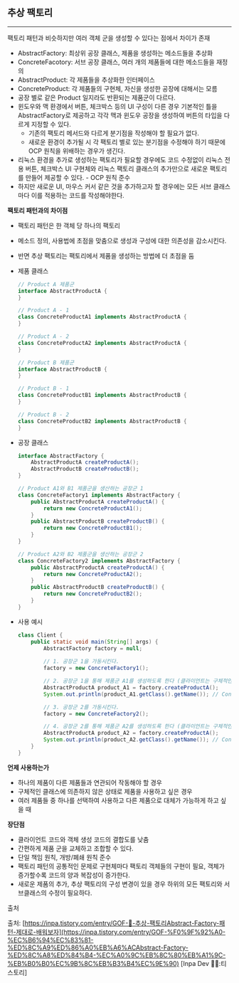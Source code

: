 ## **추상 팩토리**

---

팩토리 패턴과 비슷하지만 여러 객체 군을 생성할 수 있다는 점에서 차이가 존재

- AbstractFactory: 최상위 공장 클래스, 제품을 생성하는 메소드들을 추상화
- ConcreteFacotory: 서브 공장 클래스, 여러 개의 제품들에 대한 메소드들을 재정의
- AbstractProduct: 각 제품들을 추상화한 인터페이스
- ConcreteProduct: 각 제품들의 구현체, 자신을 생성한 공장에 대해서는 모름
- 공장 별로 같은 Product 일지라도 반환되는 제품군이 다르다.
- 윈도우와 맥 환경에서 버튼, 체크박스 등의 UI 구성이 다른 경우 기본적인 틀을 AbstractFactory로 제공하고 각각 맥과 윈도우 공장을 생성하여 버튼의 타입을 다르게 지정할 수 있다.
    - 기존의 팩토리 메서드와 다르게 분기점을 작성해야 할 필요가 없다.
    - 새로운 환경이 추가될 시 각 팩토리 별로 있는 분기점을 수정해야 하기 때문에 OCP 원칙을 위배하는 경우가 생긴다.
- 리눅스 환경을 추가로 생성하는 팩토리가 필요할 경우에도 코드 수정없이 리눅스 전용 버튼, 체크박스 UI 구현체와 리눅스 팩토리 클래스의 추가만으로 새로운 팩토리를 만들어 제공할 수 있다. - OCP 원칙 준수
- 하지만 새로운 UI, 마우스 커서 같은 것을 추가하고자 할 경우에는 모든 서브 클래스마다 이를 적용하는 코드를 작성해야한다.

**팩토리 패턴과의 차이점**

- 팩토리 패턴은 한 객체 당 하나의 팩토리
- 메소드 정의, 사용법에 초점을 맞춤으로 생성과 구성에 대한 의존성을 감소시킨다.
- 반면 추상 팩토리는 팩토리에서 제품을 생성하는 방법에 더 초점을 둠

- 제품 클래스

    ```java
    // Product A 제품군
    interface AbstractProductA {
    }
    
    // Product A - 1
    class ConcreteProductA1 implements AbstractProductA {
    }
    
    // Product A - 2
    class ConcreteProductA2 implements AbstractProductA {
    }
    
    // Product B 제품군
    interface AbstractProductB {
    }
    
    // Product B - 1
    class ConcreteProductB1 implements AbstractProductB {
    }
    
    // Product B - 2
    class ConcreteProductB2 implements AbstractProductB {
    }
    ```

- 공장 클래스

    ```java
    interface AbstractFactory {
        AbstractProductA createProductA();
        AbstractProductB createProductB();
    }
    
    // Product A1와 B1 제품군을 생산하는 공장군 1 
    class ConcreteFactory1 implements AbstractFactory {
        public AbstractProductA createProductA() {
            return new ConcreteProductA1();
        }
        public AbstractProductB createProductB() {
            return new ConcreteProductB1();
        }
    }
    
    // Product A2와 B2 제품군을 생산하는 공장군 2
    class ConcreteFactory2 implements AbstractFactory {
        public AbstractProductA createProductA() {
            return new ConcreteProductA2();
        }
        public AbstractProductB createProductB() {
            return new ConcreteProductB2();
        }
    }
    ```

- 사용 예시

    ```java
    class Client {
        public static void main(String[] args) {
        	AbstractFactory factory = null;
            
            // 1. 공장군 1을 가동시킨다.
            factory = new ConcreteFactory1();
    
            // 2. 공장군 1을 통해 제품군 A1를 생성하도록 한다 (클라이언트는 구체적인 구현은 모르고 인터페이스에 의존한다)
            AbstractProductA product_A1 = factory.createProductA();
            System.out.println(product_A1.getClass().getName()); // ConcreteProductA1
    
            // 3. 공장군 2를 가동시킨다.
            factory = new ConcreteFactory2();
    
            // 4. 공장군 2를 통해 제품군 A2를 생성하도록 한다 (클라이언트는 구체적인 구현은 모르고 인터페이스에 의존한다)
            AbstractProductA product_A2 = factory.createProductA();
            System.out.println(product_A2.getClass().getName()); // ConcreteProductA2
        }
    }
    ```


**언제 사용하는가**

- 하나의 제품이 다른 제품들과 연관되어 작동해야 할 경우
- 구체적인 클래스에 의존하지 않은 상태로 제품을 사용하고 싶은 경우
- 여러 제품들 중 하나를 선택하여 사용하고 다른 제품으로 대체가 가능하게 하고 싶을 때

**장단점**

- 클라이언트 코드와 객체 생성 코드의 결합도를 낮춤
- 간편하게 제품 군을 교체하고 조합할 수 있다.
- 단일 책임 원칙, 개방/폐쇄 원칙 준수
- 팩토리 패턴의 공통적인 문제로 구현체마다 팩토리 객체들의 구현이 필요, 객체가 증가할수록 코드의 양과 복잡성이 증가한다.
- 새로운 제품의 추가, 추상 팩토리의 구성 변경이 있을 경우 하위의 모든 팩토리와 서브클래스의 수정이 필요하다.

출처

출처: [https://inpa.tistory.com/entry/GOF-💠-추상-팩토리Abstract-Factory-패턴-제대로-배워보자](https://inpa.tistory.com/entry/GOF-%F0%9F%92%A0-%EC%B6%94%EC%83%81-%ED%8C%A9%ED%86%A0%EB%A6%ACAbstract-Factory-%ED%8C%A8%ED%84%B4-%EC%A0%9C%EB%8C%80%EB%A1%9C-%EB%B0%B0%EC%9B%8C%EB%B3%B4%EC%9E%90) [Inpa Dev 👨‍💻:티스토리]